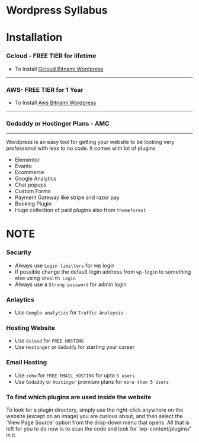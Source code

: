 # Wordpress Syllabus

# Installation
### Gcloud - FREE TIER for lifetime
- To Install [Gcloud Bitnami Wordpress](https://github.com/katmakhan/gcloud-course/tree/master/Free%20Wordpress-%20Bitnami)
---
### AWS- FREE TIER for 1 Year
- To Install [Aws Bitnami Wordpress](https://github.com/katmakhan/aws-course)

---
### Godaddy or Hostinger Plans - AMC

---
Wordpress is an easy tool for getting your website to be looking very professional with less to no code.
It comes with lot of plugins
- Elementor
- Evanto
- Ecommerce
- Google Analytics
- Chat popups
- Custom Forms
- Payment Gateway like stripe and razor pay
- Booking Plugin
- Huge collection of paid plugins also from `themeforest`

# NOTE
### Security
- Always use `Login limitters` for wp login
- If possible change the default login address from `wp-login` to something else using `Stealth Login`
- Always use a `Strong password` for admin login

### Anlaytics
- Use `Google analytics` for `Traffic Analaysis`

### Hosting Website
- Use `Gcloud` for `FREE HOSTING`
- Use `Hostinger` or `Godaddy` for starting your career

### Email Hosting
- Use `zoho` for `FREE EMAIL HOSTING` for upto `5 users`
- Use `Godaddy` or `Hostinger` premium plans for `more than 5 Users`

### To find which plugins are used inside the website
To look for a plugin directory, simply use the right-click anywhere on the website (except on an image) you are curious about, and then select the 'View Page Source' option from the drop-down menu that opens. All that is left for you to do now is to scan the code and look for 'wp-content/plugins/' in it.
